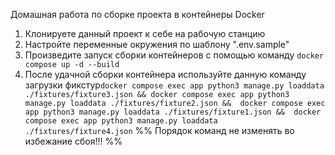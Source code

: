 Домашная работа по сборке проекта в контейнеры Docker


1) Клонируете данный проект к себе на рабочую станцию
2) Настройте переменные окружения по шаблону ".env.sample"
3) Произведите запуск сборки контейнеров с помощью команду `docker compose up -d --build`
4) После удачной сборки контейнера используйте данную команду загрузки фикстур`docker compose exec app python3 manage.py loaddata ./fixtures/fixture3.json && docker compose exec app python3 manage.py loaddata ./fixtures/fixture2.json && 
docker compose exec app python3 manage.py loaddata ./fixtures/fixture1.json && 
docker compose exec app python3 manage.py loaddata ./fixtures/fixture4.json`
%% Порядок команд не изменять во избежание сбоя!!! %%